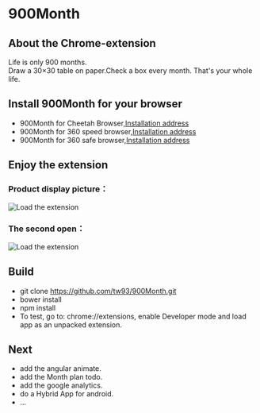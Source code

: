 # 900Month
## About the Chrome-extension
Life is only 900 months.  
Draw a 30×30 table on paper.Check a box every month.  That's your whole life. 

## Install 900Month for your browser

 - 900Month for Cheetah Browser,[Installation address](http://store.liebao.cn/search.html?keyword=900Month) 
 - 900Month for 360 speed browser,[Installation address](https://ext.chrome.360.cn/webstore/search/900Month)
 - 900Month for 360 safe browser,[Installation address](https://ext.se.360.cn/webstore/search/900Month)

## Enjoy the extension
 
### Product display picture：
 ![Load the extension](http://7xir1l.com1.z0.glb.clouddn.com/chrome.png)

### The second open：
 ![Load the extension](http://7xir1l.com1.z0.glb.clouddn.com/all.png)

## Build

 - git clone  https://github.com/tw93/900Month.git
 - bower install
 - npm install
 - To test, go to: chrome://extensions, enable Developer mode and load app as an unpacked extension.

## Next
 
 - add the angular animate.
 - add the Month plan todo.
 - add the google analytics.
 - do a Hybrid App for android.
 - ...


